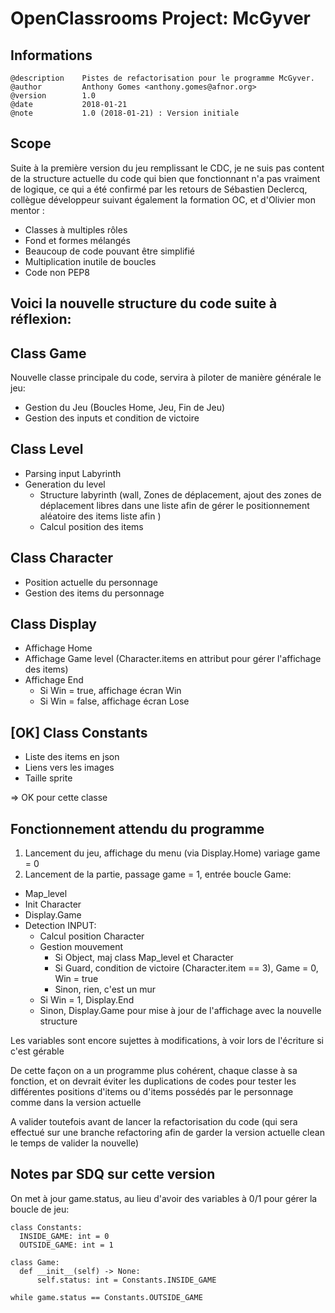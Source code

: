 # OpenClassrooms Project: McGyver

## Informations
    @description    Pistes de refactorisation pour le programme McGyver.
    @author         Anthony Gomes <anthony.gomes@afnor.org>
    @version        1.0
    @date           2018-01-21
    @note           1.0 (2018-01-21) : Version initiale


## Scope

Suite à la première version du jeu remplissant le CDC, je ne suis pas content de la structure actuelle du code qui bien que fonctionnant n'a pas vraiment de logique, ce qui a été confirmé par les retours de Sébastien Declercq, collègue développeur suivant également la formation OC, et d'Olivier mon mentor :
- Classes à multiples rôles
- Fond et formes mélangés
- Beaucoup de code pouvant être simplifié
- Multiplication inutile de boucles
- Code non PEP8

## Voici la nouvelle structure du code suite à réflexion:

## Class Game
Nouvelle classe principale du code, servira à piloter de manière générale le jeu:
- Gestion du Jeu (Boucles Home, Jeu, Fin de Jeu)
- Gestion des inputs et condition de victoire

## Class Level
- Parsing input Labyrinth
- Generation du level
  - Structure labyrinth (wall, Zones de déplacement, ajout des zones de déplacement libres dans une liste afin de gérer le positionnement aléatoire des items
    liste afin )
  - Calcul position des items

## Class Character
- Position actuelle du personnage
- Gestion des items du personnage

## Class Display
- Affichage Home
- Affichage Game level (Character.items en attribut pour gérer l'affichage des items)
- Affichage End
  - Si Win = true, affichage écran Win
  - Si Win = false, affichage écran Lose

## [OK] Class Constants
- Liste des items en json
- Liens vers les images
- Taille sprite

=> OK pour cette classe

## Fonctionnement attendu du programme
1. Lancement du jeu, affichage du menu (via Display.Home) variage game = 0
2. Lancement de la partie, passage game = 1, entrée boucle Game:
  - Map_level
  - Init Character
  - Display.Game
  - Detection INPUT:
    - Calcul position Character
    - Gestion mouvement
      - Si Object, maj class Map_level et Character
      - Si Guard, condition de victoire (Character.item == 3), Game = 0, Win = true
      - Sinon, rien, c'est un mur
    - Si Win = 1, Display.End
    - Sinon, Display.Game pour mise à jour de l'affichage avec la nouvelle structure

Les variables sont encore sujettes à modifications, à voir lors de l'écriture si c'est gérable

De cette façon on a un programme plus cohérent, chaque classe à sa fonction, et on devrait
éviter les duplications de codes pour tester les différentes positions d'items ou d'items
possédés par le personnage comme dans la version actuelle

A valider toutefois avant de lancer la refactorisation du code (qui sera effectué sur une
  branche refactoring afin de garder la version actuelle clean le temps de valider la nouvelle)

## Notes par SDQ sur cette version

On met à jour game.status, au lieu d'avoir des variables à 0/1 pour gérer la boucle de jeu:

```
class Constants:
  INSIDE_GAME: int = 0
  OUTSIDE_GAME: int = 1

class Game:
  def __init__(self) -> None:
      self.status: int = Constants.INSIDE_GAME

while game.status == Constants.OUTSIDE_GAME
```
